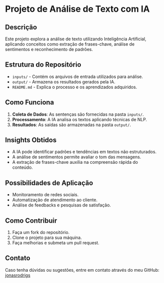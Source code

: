 # Projeto de Análise de Texto com IA

## Descrição
Este projeto explora a análise de texto utilizando Inteligência Artificial, aplicando conceitos como extração de frases-chave, análise de sentimentos e reconhecimento de padrões.

## Estrutura do Repositório
- `inputs/` - Contém os arquivos de entrada utilizados para análise.
- `output/` - Armazena os resultados gerados pela IA.
- `README.md` - Explica o processo e os aprendizados adquiridos.

## Como Funciona
1. **Coleta de Dados**: As sentenças são fornecidas na pasta `inputs/`.
2. **Processamento**: A IA analisa os textos aplicando técnicas de NLP.
3. **Resultados**: As saídas são armazenadas na pasta `output/`.

## Insights Obtidos
- A IA pode identificar padrões e tendências em textos não estruturados.
- A análise de sentimentos permite avaliar o tom das mensagens.
- A extração de frases-chave auxilia na compreensão rápida do conteúdo.

## Possibilidades de Aplicação
- Monitoramento de redes sociais.
- Automatização de atendimento ao cliente.
- Análise de feedbacks e pesquisas de satisfação.

## Como Contribuir
1. Faça um fork do repositório.
2. Clone o projeto para sua máquina.
3. Faça melhorias e submeta um pull request.

## Contato
Caso tenha dúvidas ou sugestões, entre em contato através do meu GitHub: [jonasrodrigs](https://github.com/jonasrodrigs)
